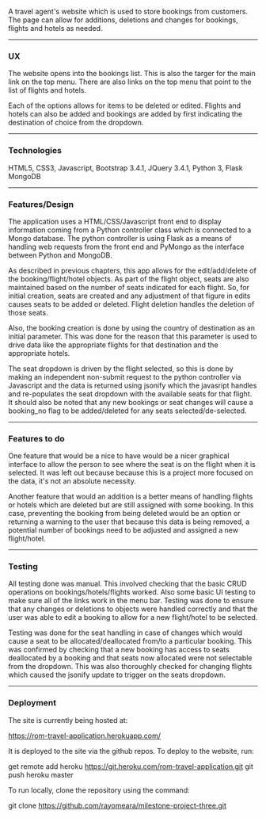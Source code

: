 
A travel agent's website which is used to store bookings from customers.
The page can allow for additions, deletions and changes for bookings, flights
and hotels as needed.

---
### UX

The website opens into the bookings list. This is also the targer for the main
link on the top menu. There are also links on the top menu that point to the list
of flights and hotels.

Each of the options allows for items to be deleted or edited. Flights and hotels
can also be added and bookings are added by first indicating the destination of 
choice from the dropdown.

---
### Technologies

HTML5,
CSS3,
Javascript,
Bootstrap 3.4.1,
JQuery 3.4.1,
Python 3,
Flask
MongoDB

---
### Features/Design

The application uses a HTML/CSS/Javascript front end to display information
coming from a Python controller class which is connected to a Mongo database.
The python controller is using Flask as a means of handling web requests
from the front end and PyMongo as the interface between Python and MongoDB.

As described in previous chapters, this app allows for the edit/add/delete of
the booking/flight/hotel objects. As part of the flight object, seats are also
maintained based on the number of seats indicated for each flight. So, for 
initial creation, seats are created and any adjustment of that figure in edits
causes seats to be added or deleted. Flight deletion handles the deletion of
those seats.

Also, the booking creation is done by using the country of destination as an
initial parameter. This was done for the reason that this parameter is used
to drive data like the appropriate flights for that destination and the 
appropriate hotels. 

The seat dropdown is driven by the flight selected, so this is done by 
making an independent non-submit request to the python controller via 
Javascript and the data is returned using jsonify which the javasript 
handles and re-populates the seat dropdown with the available seats for that
flight. It should also be noted that any new bookings or seat changes will
cause a booking_no flag to be added/deleted for any seats selected/de-selected.

---
### Features to do

One feature that would be a nice to have would be a nicer graphical interface
to allow the person to see where the seat is on the flight when it is selected.
It was left out because because this is a project more focused on the data, it's
not an absolute necessity.

Another feature that would an addition is a better means of handling flights or
hotels which are deleted but are still assigned with some booking. In this case,
preventing the booking from being deleted would be an option or returning a 
warning to the user that because this data is being removed, a potential number
of bookings need to be adjusted and assigned a new flight/hotel.

---
### Testing

All testing done was manual. This involved checking that the basic CRUD operations
on bookings/hotels/flights worked. Also some basic UI testing to make sure all of
the links work in the menu bar. Testing was done to ensure that any changes or
deletions to objects were handled correctly and that the user was able to edit a 
booking to allow for a new flight/hotel to be selected.

Testing was done for the seat handling in case of changes which would cause a 
seat to be allocated/deallocated from/to a particular booking. This was confirmed
by checking that a new booking has access to seats deallocated by a booking 
and that seats now allocated were not selectable from the dropdown. This was also
thoroughly checked for changing flights which caused the jsonify update to trigger
on the seats dropdown.

---
### Deployment

The site is currently being hosted at:

https://rom-travel-application.herokuapp.com/

It is deployed to the site via the github repos. To deploy to the website, run:

get remote add heroku https://git.heroku.com/rom-travel-application.git
git push heroku master

To run locally, clone the repository using the command:

git clone https://github.com/rayomeara/milestone-project-three.git